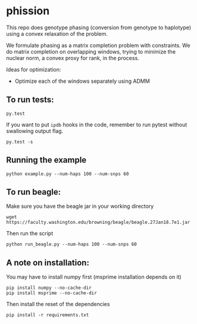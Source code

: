 # phission

This repo does genotype phasing (conversion from genotype to haplotype) using a convex relaxation of the problem.

We formulate phasing as a matrix completion problem with constraints. We do matrix completion on overlapping windows, trying to minimize the nuclear norm, a convex proxy for rank, in the process.

Ideas for optimization:
- Optimize each of the windows separately using ADMM

## To run tests:

```
py.test
```

If you want to put `ipdb` hooks in the code, remember to run pytest without swallowing output flag.

```
py.test -s
```

## Running the example

```
python example.py --num-haps 100 --num-snps 60
```

## To run beagle:

Make sure you have the beagle jar in your working directory

```
wget https://faculty.washington.edu/browning/beagle/beagle.27Jan18.7e1.jar
```

Then run the script
```
python run_beagle.py --num-haps 100 --num-snps 60
```

## A note on installation:

You may have to install numpy first (msprime installation depends on it)
```
pip install numpy --no-cache-dir
pip install msprime --no-cache-dir
```

Then install the reset of the dependencies
```
pip install -r requirements.txt
```

